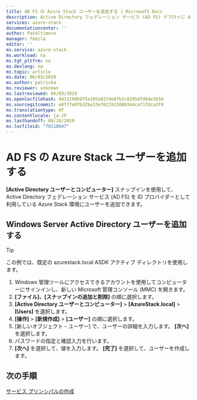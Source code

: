 ```yaml
---
title: AD FS の Azure Stack ユーザーを追加する | Microsoft Docs
description: Active Directory フェデレーション サービス (AD FS) デプロイに Azure Stack ユーザーを追加する方法について説明します。
services: azure-stack
documentationcenter: ''
author: PatAltimore
manager: femila
editor: ''
ms.service: azure-stack
ms.workload: na
ms.tgt_pltfrm: na
ms.devlang: na
ms.topic: article
ms.date: 06/03/2019
ms.author: patricka
ms.reviewer: unknown
ms.lastreviewed: 06/03/2019
ms.openlocfilehash: 4411290b075e105a827de8fb2c8295dfd84e3b50
ms.sourcegitcommit: e8f7fe07b32be33ef621915089344caf1fdca3fd
ms.translationtype: HT
ms.contentlocale: ja-JP
ms.lasthandoff: 08/28/2019
ms.locfileid: "70118647"
---
```

# <a name="add-azure-stack-users-in-ad-fs"></a>AD FS の Azure Stack ユーザーを追加する
**[Active Directory ユーザーとコンピューター]** スナップインを使用して、Active Directory フェデレーション サービス (AD FS) を ID プロバイダーとして利用している Azure Stack 環境にユーザーを追加できます。

## <a name="add-windows-server-active-directory-users"></a>Windows Server Active Directory ユーザーを追加する
> [!TIP]
> この例では、既定の azurestack.local ASDK アクティブ ディレクトリを使用します。 

1. Windows 管理ツールにアクセスできるアカウントを使用してコンピューターにサインインし、新しい Microsoft 管理コンソール (MMC) を開きます。
2. **[ファイル]、[スナップインの追加と削除]** の順に選択します。
3. **[Active Directory ユーザーとコンピューター]**  >  **[AzureStack.local]**  >  **[Users]** を選択します。
4. **[操作]**  >  **[新規作成]**  >  **[ユーザー]** の順に選択します。
5. [新しいオブジェクト - ユーザー] で、ユーザーの詳細を入力します。 **[次へ]** を選択します。
6. パスワードの指定と確認入力を行います。
7. **[次へ]** を選択して、値を入力します。 **[完了]** を選択して、ユーザーを作成します。


## <a name="next-steps"></a>次の手順
[サービス プリンシパルの作成](azure-stack-create-service-principals.md)
